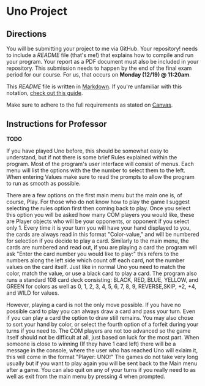 # Uno Project

## Directions

You will be submitting your project to me via GitHub. Your repository!
 needs to include a *README* file (that's me!) that explains how to compile and run your program. Your report as a PDF document must also be included in your repository. This submission needs to happen by the end of the final exam period for our course. For us, that occurs on **Monday (12/19) @ 11:20am**.

This *README* file is written in [Markdown](https://en.wikipedia.org/wiki/Markdown). If you're unfamiliar with this notation, [check out this guide](https://itsfoss.com/markdown-guide/).

Make sure to adhere to the full requirements as stated on [Canvas](https://clpccd.instructure.com/courses/30891/pages/final-project).

## Instructions for Professor

**TODO**


If you have played Uno before, this should be somewhat easy to understand, but if not there is some brief Rules explained within the program. Most of the program's user interface will consist of menus. Each menu will list the options with the the number to select them to the left. When entering Values make sure to read the prompts to allow the program to run as smooth as possible.

There are a few options on the first main menu but the main one is, of course, Play. For those who do not know how to play the game I suggest selecting the rules option first then coming back to play. Once you select this option you will be asked how many COM players you would like, these are Player objects who will be your opponents, or opponent if you select only 1. Every time it is your turn you will have your hand displayed to you, the cards are always read in this format "Color-value," and will be numbered for selection if you decide to play a card. Similarly to the main menu, the cards are numbered and read out, if you are playing a card the program will ask "Enter the card number you would like to play:" this refers to the numbers along the left side which count off each card, not the number values on the card itself. Just like in normal Uno you need to match the color, match the value, or use a black card to play a card. The program also runs a standard 108 card deck consisting: BLACK, RED, BLUE, YELLOW, and GREEN for colors as well as 0, 1, 2, 3, 4, 5, 6, 7, 8, 9, REVERSE,SKIP, +2, +4, and WILD for values.

However, playing a card is not the only move possible. If you have no possible card to play you can always draw a card and pass your turn. Even if you can play a card the option to draw still remains. You may also chose to sort your hand by color, or select the fourth option of a forfeit during your turns if you need to. The COM players are not too advanced so the game itself should not be difficult at all, just based on luck for the most part. When someone is close to winning (If they have 1 card left) there will be a message in the console, where the user who has reached Uno will exlaim it, this will come in the format "Player: UNO!" The games do not take very long usually but if you want to play again you will be sent back to the Main menu after a game. You can also quit on any of your turns if you really need to as well as exit from the main menu by pressing 4 when prompted.
